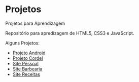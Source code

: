 # Projetos
 Projetos para Aprendizagem

Repositório para apredizagem de HTML5, CSS3 e JavaScript.

Alguns Projetos:
<ul>
    <li><a href="https://mmouralmelo.github.io/projeto-curiosidade-android/" target="_blank">Projeto Android</a></li>
    <li><a href="https://mmouralmelo.github.io/projeto-cordel/" target="_blank">Projeto Cordel</a></li>
    <li><a href="https://mmouralmelo.github.io/site-pessoal/">Site Pessoal</a></li>
    <li><a href="https://mmouralmelo.github.io/site-barbearia/">Site Barbearia</a></li>
    <li><a href="https://mmouralmelo.github.io/site-receitas/">Site Receitas</a></li>
</ul>